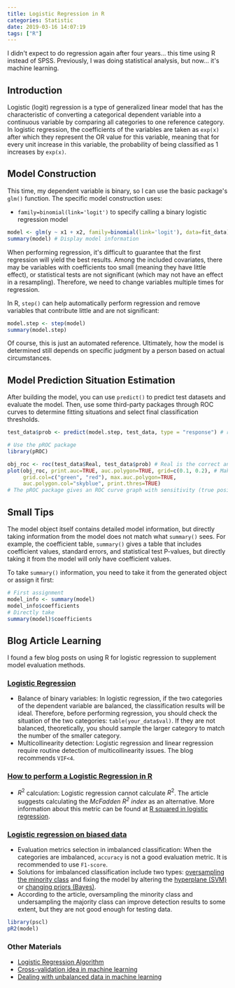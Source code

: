 ```yaml
---
title: Logistic Regression in R
categories: Statistic
date: 2019-03-16 14:07:19
tags: ["R"]
---
```


I didn't expect to do regression again after four years... this time using R instead of SPSS. Previously, I was doing statistical analysis, but now... it's machine learning.
<!-- Abstract part -->
<!-- more -->

## Introduction
Logistic (logit) regression is a type of generalized linear model that has the characteristic of converting a categorical dependent variable into a continuous variable by comparing all categories to one reference category. In logistic regression, the coefficients of the variables are taken as `exp(x)` after which they represent the OR value for this variable, meaning that for every unit increase in this variable, the probability of being classified as 1 increases by `exp(x)`.

## Model Construction
This time, my dependent variable is binary, so I can use the basic package's `glm()` function. The specific model construction uses:

- `family=binomial(link='logit')` to specify calling a binary logistic regression model

```r
model <- glm(y ~ x1 + x2, family=binomial(link='logit'), data=fit_data)
summary(model) # Display model information
```

When performing regression, it's difficult to guarantee that the first regression will yield the best results. Among the included covariates, there may be variables with coefficients too small (meaning they have little effect), or statistical tests are not significant (which may not have an effect in a resampling). Therefore, we need to change variables multiple times for regression.

In R, `step()` can help automatically perform regression and remove variables that contribute little and are not significant:

```r
model.step <- step(model)
summary(model.step) 
```

Of course, this is just an automated reference. Ultimately, how the model is determined still depends on specific judgment by a person based on actual circumstances.

## Model Prediction Situation Estimation

After building the model, you can use `predict()` to predict test datasets and evaluate the model. Then, use some third-party packages through ROC curves to determine fitting situations and select final classification thresholds.

```r
test_data$prob <- predict(model.step, test_data, type = "response") # response means getting a probability between 0~1, not a constant

# Use the pROC package
library(pROC)

obj_roc <- roc(test_data$Real, test_data$prob) # Real is the correct answer, prob is the predicted probability
plot(obj_roc, print.auc=TRUE, auc.polygon=TRUE, grid=c(0.1, 0.2), # Make a plot
     grid.col=c("green", "red"), max.auc.polygon=TRUE,
     auc.polygon.col="skyblue", print.thres=TRUE)
# The pROC package gives an ROC curve graph with sensitivity (true positive) on the y-axis and specificity (true negative) on the x-axis, not the more common false positive rate, so the x-axis is 1->0 instead of 0-1
```

## Small Tips

The model object itself contains detailed model information, but directly taking information from the model does not match what `summary()` sees. For example, the coefficient table, `summary()` gives a table that includes coefficient values, standard errors, and statistical test P-values, but directly taking it from the model will only have coefficient values.

To take `summary()` information, you need to take it from the generated object or assign it first:

```r
# First assignment
model_info <- summary(model)
model_info$coefficients
# Directly take
summary(model)$coefficients
```

## Blog Article Learning

I found a few blog posts on using R for logistic regression to supplement model evaluation methods.

### [Logistic Regression](http://r-statistics.co/Logistic-Regression-With-R.html)

- Balance of binary variables: In logistic regression, if the two categories of the dependent variable are balanced, the classification results will be ideal. Therefore, before performing regression, you should check the situation of the two categories: `table(your_data$val)`. If they are not balanced, theoretically, you should sample the larger category to match the number of the smaller category.
- Multicollinearity detection: Logistic regression and linear regression require routine detection of multicollinearity issues. The blog recommends `VIF<4`.

### [How to perform a Logistic Regression in R](https://www.r-bloggers.com/how-to-perform-a-logistic-regression-in-r/)

- $R^2$ calculation: Logistic regression cannot calculate $R^2$. The article suggests calculating the *McFadden $R^2$ index* as an alternative. More information about this metric can be found at [R squared in logistic regression](http://thestatsgeek.com/2014/02/08/r-squared-in-logistic-regression/).

### [Logistic regression on biased data](https://datascience.stackexchange.com/questions/12234/logistic-regression-on-biased-data)

- Evaluation metrics selection in imbalanced classification: When the categories are imbalanced, `accuracy` is not a good evaluation metric. It is recommended to use `F1-score`.
- Solutions for imbalanced classification include two types: [oversampling the minority class](https://www.marcoaltini.com/blog/dealing-with-imbalanced-data-undersampling-oversampling-and-proper-cross-validation) and fixing the model by altering the [hyperplane (SVM)]() or [changing priors (Bayes)]().
- According to the article, oversampling the minority class and undersampling the majority class can improve detection results to some extent, but they are not good enough for testing data.

```r
library(pscl)
pR2(model)
```

### Other Materials

- [Logistic Regression Algorithm](https://blog.mythsman.com/2016/01/28/1/)
- [Cross-validation idea in machine learning](https://blog.mythsman.com/2016/02/02/1/)
- [Dealing with unbalanced data in machine learning](https://www.r-bloggers.com/dealing-with-unbalanced-data-in-machine-learning/)
```